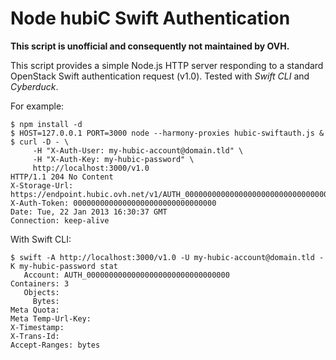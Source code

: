 Node hubiC Swift Authentication
===============================

**This script is unofficial and consequently not maintained by OVH.**

This script provides a simple Node.js HTTP server responding to a standard OpenStack Swift authentication request (v1.0).
Tested with *Swift CLI* and *Cyberduck*.

For example:

```
$ npm install -d
$ HOST=127.0.0.1 PORT=3000 node --harmony-proxies hubic-swiftauth.js &
$ curl -D - \
     -H "X-Auth-User: my-hubic-account@domain.tld" \
     -H "X-Auth-Key: my-hubic-password" \
     http://localhost:3000/v1.0
HTTP/1.1 204 No Content
X-Storage-Url: https://endpoint.hubic.ovh.net/v1/AUTH_00000000000000000000000000000000
X-Auth-Token: 00000000000000000000000000000000
Date: Tue, 22 Jan 2013 16:30:37 GMT
Connection: keep-alive
```

With Swift CLI:
```
$ swift -A http://localhost:3000/v1.0 -U my-hubic-account@domain.tld -K my-hubic-password stat
   Account: AUTH_00000000000000000000000000000000
Containers: 3
   Objects:
     Bytes:
Meta Quota:
Meta Temp-Url-Key:
X-Timestamp:
X-Trans-Id:
Accept-Ranges: bytes
```